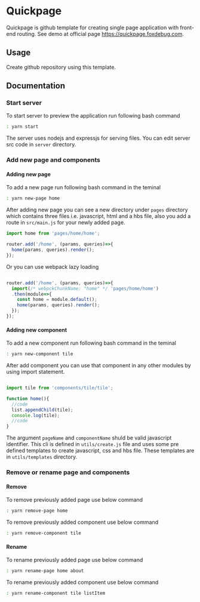 # Quickpage

Quickpage is github template for creating single page application with front-end routing. See demo at official page <https://quickpage.foxdebug.com>.

## Usage

Create github repository using this template.

## Documentation

### Start server

To start server to preview the application run following bash command

```bash
: yarn start
```

The server uses nodejs and expressjs for serving files. You can edit server src code in `server` directory.

### Add new page and components

#### Adding new page

To add a new page run following bash command in the teminal

```bash
: yarn new-page home
```

After adding new page you can see a new directory under `pages` directory which contains three files i.e. javascript, html and a hbs file, also you add a route in `src/main.js` for your newly added page.

```js
import home from 'pages/home/home';

router.add('/home', (params, queries)=>{
  home(params, queries).render();
});

```

Or you can use webpack lazy loading

```js

router.add('/home', (params, queries)=>{
  import(/* webpckChunkName: "home" */ 'pages/home/home')
  .then(module=>{
    const home = module.default();
    home(params, queries).render();
  });
});

```

#### Adding new component

To add a new component run following bash command in the teminal

```bash
: yarn new-component tile
```

After add component you can use that component in any other modules by using import statement.

```js

import tile from 'components/tile/tile';

function home(){
  //code
  list.appendChild(tile);
  console.log(tile);
  //code
}

```

The argument `pageName` and `componentName` shuld be valid javascript identifier. This cli is defined in `utils/create.js` file and uses some pre defined templates to create javascript, css and hbs file. These templates are in `utils/templates` directory.

### Remove or rename page and components

#### Remove

To remove previously added page use below command

```bash
: yarn remove-page home
```

To remove previously added component use below command

```bash
: yarn remove-component tile
```

#### Rename

To rename previously added page use below command

```bash
: yarn rename-page home about
```

To rename previously added component use below command

```bash
: yarn rename-component tile listItem
```
